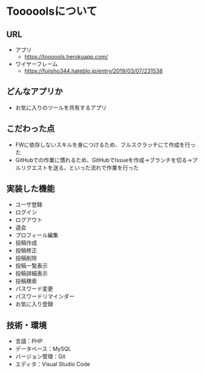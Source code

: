 # Tooooolsについて

## URL
- アプリ
  - https://toooools.herokuapp.com/
- ワイヤーフレーム
  - https://fujisho344.hateblo.jp/entry/2019/03/07/231538

## どんなアプリか
- お気に入りのツールを共有するアプリ

## こだわった点
- FWに依存しないスキルを身につけるため、フルスクラッチにて作成を行った
- GitHubでの作業に慣れるため、GitHubでIssueを作成→ブランチを切る→プルリクエストを送る、といった流れで作業を行った

## 実装した機能
- ユーザ登録
- ログイン
- ログアウト
- 退会
- プロフィール編集
- 投稿作成
- 投稿修正
- 投稿削除
- 投稿一覧表示
- 投稿詳細表示
- 投稿検索
- パスワード変更
- パスワードリマインダー
- お気に入り登録

## 技術・環境
- 言語：PHP
- データベース：MySQL
- バージョン管理：Git
- エディタ：Visual Studio Code
